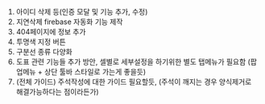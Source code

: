 1. 아이디 삭제 등(인증 모달 및 기능 추가, 수정)
2. 지연삭제 firebase 자동화 기능 제작
3. 404페이지에 정보 추가
4. 투명색 지정 버튼
5. 구분선 종류 다양화
6. 도표 관련 기능들 추가 방안, 셀별로 세부설정을 하기위한 별도 탭메뉴가 필요함 (팝업메뉴 + 상단 툴바 스타일로 가는게 좋을듯)
7. (전체 가이드) 주석작성에 대한 가이드 필요할듯, (주석이 깨지는 경우 양식제거로 해결가능하다는 점이라든가)